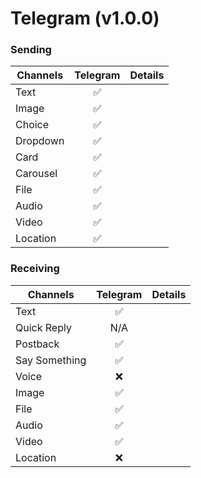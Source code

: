 # Telegram (v1.0.0)

### Sending

| Channels | Telegram | Details |
| -------- | :------: | :------ |
| Text     |    ✅    |         |
| Image    |    ✅    |         |
| Choice   |    ✅    |         |
| Dropdown |    ✅    |         |
| Card     |    ✅    |         |
| Carousel |    ✅    |         |
| File     |    ✅    |         |
| Audio    |    ✅    |         |
| Video    |    ✅    |         |
| Location |    ✅    |         |

### Receiving

| Channels      | Telegram | Details |
| ------------- | :------: | :------ |
| Text          |    ✅    |         |
| Quick Reply   |   N/A    |         |
| Postback      |    ✅    |         |
| Say Something |    ✅    |         |
| Voice         |    ❌    |         |
| Image         |    ✅    |         |
| File          |    ✅    |         |
| Audio         |    ✅    |         |
| Video         |    ✅    |         |
| Location      |    ❌    |         |
